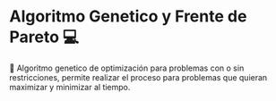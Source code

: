 # Algoritmo Genetico y Frente de Pareto :computer:

:mag_right: Algoritmo genetico de optimización para problemas con o sin restricciones, permite realizar el proceso para problemas que quieran maximizar y minimizar al tiempo.